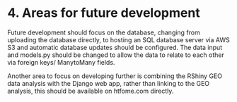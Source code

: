# 4. Areas for future development

Future development should focus on the database, changing from uploading the database directly, to hosting an SQL database server via AWS S3 and automatic database updates should be configured. The data input and models.py should be changed to allow the data to relate to each other via foreign keys/ ManytoMany fields. 

Another area to focus on developing further is combining the RShiny GEO data analysis with the Django web app, rather than linking to the GEO analysis, this should be available on htfome.com directly. 

